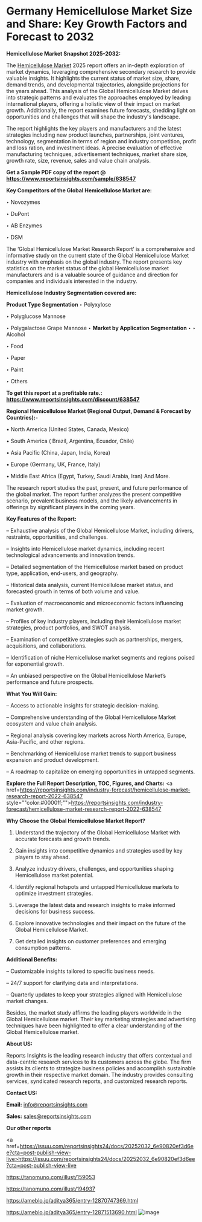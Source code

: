 # Germany Hemicellulose Market Size and Share: Key Growth Factors and Forecast to 2032

<strong>Hemicellulose Market Snapshot 2025-2032:</strong>

The <a href=https://www.reportsinsights.com/sample/638547>Hemicellulose Market</a> 2025 report offers an in-depth exploration of market dynamics, leveraging comprehensive secondary research to provide valuable insights. It highlights the current status of market size, share, demand trends, and developmental trajectories, alongside projections for the years ahead. This analysis of the Global Hemicellulose Market delves into strategic patterns and evaluates the approaches employed by leading international players, offering a holistic view of their impact on market growth. Additionally, the report examines future forecasts, shedding light on opportunities and challenges that will shape the industry's landscape.

The report highlights the key players and manufacturers and the latest strategies including new product launches, partnerships, joint ventures, technology, segmentation in terms of region and industry competition, profit and loss ration, and investment ideas. A precise evaluation of effective manufacturing techniques, advertisement techniques, market share size, growth rate, size, revenue, sales and value chain analysis.

<strong>Get a Sample PDF copy of the report @ <a href=https://www.reportsinsights.com/sample/638547 style=color:#0000ff;>https://www.reportsinsights.com/sample/638547</a></strong>

<strong>Key Competitors of the Global Hemicellulose Market are:</strong>

‣ Novozymes

‣ DuPont

‣ AB Enzymes

‣ DSM

The ‘Global Hemicellulose Market Research Report’ is a comprehensive and informative study on the current state of the Global Hemicellulose Market industry with emphasis on the global industry. The report presents key statistics on the market status of the global Hemicellulose market manufacturers and is a valuable source of guidance and direction for companies and individuals interested in the industry.

<strong>Hemicellulose Industry Segmentation covered are:</strong>

<strong>Product Type Segmentation</strong>
‣
Polyxylose

‣ Polyglucose Mannose

‣ Polygalactose Grape Mannose
‣ 
<strong>Market by Application Segmentation</strong>
‣
‣  Alcohol

‣ Food

‣ Paper

‣ Paint

‣ Others

<strong>To get this report at a profitable rate.: <a href=https://www.reportsinsights.com/discount/638547 style=color:#0000ff;>https://www.reportsinsights.com/discount/638547</a></strong>

<strong>Regional Hemicellulose Market (Regional Output, Demand &amp; Forecast by Countries):-</strong>

• North America (United States, Canada, Mexico)

• South America ( Brazil, Argentina, Ecuador, Chile)

• Asia Pacific (China, Japan, India, Korea)

• Europe (Germany, UK, France, Italy)

• Middle East Africa (Egypt, Turkey, Saudi Arabia, Iran) And More.

The research report studies the past, present, and future performance of the global market. The report further analyzes the present competitive scenario, prevalent business models, and the likely advancements in offerings by significant players in the coming years.

<strong>Key Features of the Report:</strong>

– Exhaustive analysis of the Global Hemicellulose Market, including drivers, restraints, opportunities, and challenges.

– Insights into Hemicellulose market dynamics, including recent technological advancements and innovation trends.

– Detailed segmentation of the Hemicellulose market based on product type, application, end-users, and geography.

– Historical data analysis, current Hemicellulose market status, and forecasted growth in terms of both volume and value.

– Evaluation of macroeconomic and microeconomic factors influencing market growth.

– Profiles of key industry players, including their Hemicellulose market strategies, product portfolios, and SWOT analysis.

– Examination of competitive strategies such as partnerships, mergers, acquisitions, and collaborations.

– Identification of niche Hemicellulose market segments and regions poised for exponential growth.

– An unbiased perspective on the Global Hemicellulose Market’s performance and future prospects.

<strong>What You Will Gain:</strong>

– Access to actionable insights for strategic decision-making.

– Comprehensive understanding of the Global Hemicellulose Market ecosystem and value chain analysis.

– Regional analysis covering key markets across North America, Europe, Asia-Pacific, and other regions.

– Benchmarking of Hemicellulose market trends to support business expansion and product development.

– A roadmap to capitalize on emerging opportunities in untapped segments.

<strong>Explore the Full Report Description, TOC, Figures, and Charts:</strong>
<a href=https://reportsinsights.com/industry-forecast/hemicellulose-market-research-report-2022-638547 style=""color:#0000ff;"">https://reportsinsights.com/industry-forecast/hemicellulose-market-research-report-2022-638547</a>

<strong>Why Choose the Global Hemicellulose Market Report?</strong>

1. Understand the trajectory of the Global Hemicellulose Market with accurate forecasts and growth trends.

2. Gain insights into competitive dynamics and strategies used by key players to stay ahead.

3. Analyze industry drivers, challenges, and opportunities shaping Hemicellulose market potential.

4. Identify regional hotspots and untapped Hemicellulose markets to optimize investment strategies.

5. Leverage the latest data and research insights to make informed decisions for business success.

6. Explore innovative technologies and their impact on the future of the Global Hemicellulose Market.

7. Get detailed insights on customer preferences and emerging consumption patterns.

<strong>Additional Benefits:</strong>

– Customizable insights tailored to specific business needs.

– 24/7 support for clarifying data and interpretations.

– Quarterly updates to keep your strategies aligned with Hemicellulose market changes.

Besides, the market study affirms the leading players worldwide in the Global Hemicellulose market. Their key marketing strategies and advertising techniques have been highlighted to offer a clear understanding of the Global Hemicellulose market.

<strong><strong>About US</strong>:</strong>

Reports Insights is the leading research industry that offers contextual and data-centric research services to its customers across the globe. The firm assists its clients to strategize business policies and accomplish sustainable growth in their respective market domain. The industry provides consulting services, syndicated research reports, and customized research reports.

<strong>Contact US:</strong>

<p class=><b>Email:</b> <a href=mailto:info@reportsinsights.com>info@reportsinsights.com</a></p>
<p class=><b>Sales:</b> <a href=mailto:sales@reportsinsights.com>sales@reportsinsights.com</a></p>

<strong>Our other reports</strong>

<a href=https://issuu.com/reportsinsights24/docs/20252032_6e90820ef3d6ee?cta=post-publish-view-live>https://issuu.com/reportsinsights24/docs/20252032_6e90820ef3d6ee?cta=post-publish-view-live</a>

<a href=https://tanomuno.com/illust/159053>https://tanomuno.com/illust/159053</a>

<a href=https://tanomuno.com/illust/194937>https://tanomuno.com/illust/194937</a>

<a href=https://ameblo.jp/aditya365/entry-12870747369.html>https://ameblo.jp/aditya365/entry-12870747369.html</a>

<a href=https://ameblo.jp/aditya365/entry-12871513690.html>https://ameblo.jp/aditya365/entry-12871513690.html</a>
![image](https://github.com/user-attachments/assets/94441f4d-d0c6-4929-8d08-7724ab549d68)
